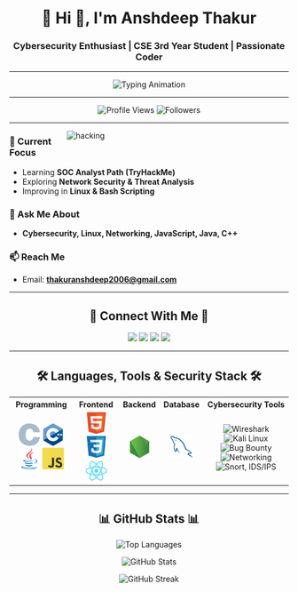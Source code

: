 <h1 align="center">🔐 Hi 👋, I'm Anshdeep Thakur</h1>
<h3 align="center">Cybersecurity Enthusiast | CSE 3rd Year Student | Passionate Coder</h3>

---

<p align="center">
  <img src="https://readme-typing-svg.demolab.com?font=Fira+Code&size=22&pause=1000&center=true&vCenter=true&width=600&lines=Cybersecurity+Student;SOC+Analyst+Path+on+TryHackMe;Linux+%7C+Networking+%7C+Web+Security;Coder+%7C+Problem+Solver+%7C+Learner" alt="Typing Animation" />
</p>

---

<p align="center">
  <img src="https://komarev.com/ghpvc/?username=Thakur0088&label=Profile%20views&color=0e75b6&style=flat" alt="Profile Views" />
  <img src="https://img.shields.io/github/followers/Thakur0088?label=Followers&style=social" alt="Followers" />
</p>

---

<img align="right" alt="hacking" width="400" src="https://media.giphy.com/media/qgQUggAC3Pfv687qPC/giphy.gif">

### 🌱 Current Focus
- Learning **SOC Analyst Path (TryHackMe)**
- Exploring **Network Security & Threat Analysis**
- Improving in **Linux & Bash Scripting**

### 💬 Ask Me About
- **Cybersecurity, Linux, Networking, JavaScript, Java, C++**

### 📫 Reach Me
- Email: **thakuranshdeep2006@gmail.com**

---

<h2 align="center">🌟 Connect With Me 🌟</h2>
<p align="center">
  <a href="https://linkedin.com/in/anshdeep-thakur" target="_blank"><img src="https://img.shields.io/badge/LinkedIn-0A66C2?style=for-the-badge&logo=linkedin&logoColor=white"></a>
  <a href="https://tryhackme.com/p/Thakur0088" target="_blank"><img src="https://img.shields.io/badge/TryHackMe-212C42?style=for-the-badge&logo=tryhackme&logoColor=red"></a>
  <a href="https://leetcode.com/anshdeep_thakur" target="_blank"><img src="https://img.shields.io/badge/LeetCode-FFA116?style=for-the-badge&logo=leetcode&logoColor=black"></a>
  <a href="https://instagram.com/anshdeepthakur8" target="_blank"><img src="https://img.shields.io/badge/Instagram-E4405F?style=for-the-badge&logo=instagram&logoColor=white"></a>
</p>

---

<h2 align="center">🛠️ Languages, Tools & Security Stack 🛠️</h2>
<table align="center">
  <tr>
    <th>Programming</th>
    <th>Frontend</th>
    <th>Backend</th>
    <th>Database</th>
    <th>Cybersecurity Tools</th>
  </tr>
  <tr>
    <td align="center">
      <img src="https://raw.githubusercontent.com/devicons/devicon/master/icons/c/c-original.svg" width="40"/>
      <img src="https://raw.githubusercontent.com/devicons/devicon/master/icons/cplusplus/cplusplus-original.svg" width="40"/>
      <img src="https://raw.githubusercontent.com/devicons/devicon/master/icons/java/java-original.svg" width="40"/>
      <img src="https://raw.githubusercontent.com/devicons/devicon/master/icons/javascript/javascript-original.svg" width="40"/>
    </td>
    <td align="center">
      <img src="https://raw.githubusercontent.com/devicons/devicon/master/icons/html5/html5-original.svg" width="40"/>
      <img src="https://raw.githubusercontent.com/devicons/devicon/master/icons/css3/css3-original.svg" width="40"/>
      <img src="https://raw.githubusercontent.com/devicons/devicon/master/icons/react/react-original.svg" width="40"/>
    </td>
    <td align="center">
      <img src="https://raw.githubusercontent.com/devicons/devicon/master/icons/nodejs/nodejs-original.svg" width="40"/>
    </td>
    <td align="center">
      <img src="https://raw.githubusercontent.com/devicons/devicon/master/icons/mysql/mysql-original.svg" width="40"/>
    </td>
    <td align="center">
      <img src="https://www.vectorlogo.zone/logos/wireshark/wireshark-icon.svg" width="40" title="Wireshark"/>
      <img src="https://www.kali.org/images/kali-dragon-icon.svg" width="40" title="Kali Linux"/>
      <img src="https://img.icons8.com/external-flat-juicy-fish/60/000000/external-bug-bug-hunting-flat-flat-juicy-fish.png" width="40" title="Bug Bounty"/>
      <img src="https://img.icons8.com/ios/50/000000/network.png" width="40" title="Networking"/>
      <img src="https://img.icons8.com/external-smashingstocks-flat-smashing-stocks/66/000000/external-shield-security-smashingstocks-flat-smashing-stocks.png" width="40" title="Snort, IDS/IPS"/>
    </td>
  </tr>
</table>

---

<h2 align="center">📊 GitHub Stats 📊</h2>
<p align="center">
  <img src="https://github-readme-stats.vercel.app/api/top-langs?username=Thakur0088&show_icons=true&locale=en&layout=compact&theme=tokyonight" alt="Top Languages" />
</p>
<p align="center">
  <img src="https://github-readme-stats.vercel.app/api?username=Thakur0088&show_icons=true&theme=tokyonight" alt="GitHub Stats" />
</p>
<p align="center">
  <img src="https://github-readme-streak-stats.herokuapp.com/?user=Thakur0088&theme=tokyonight" alt="GitHub Streak" />
</p>
